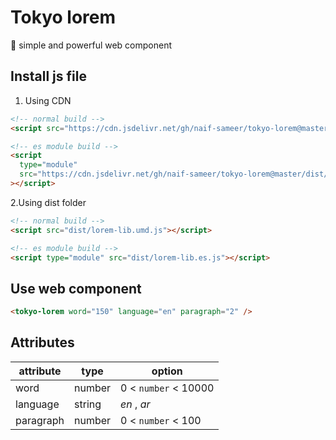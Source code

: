 # Tokyo lorem

🚀 simple and powerful web component

## Install js file

1. Using CDN

```html
<!-- normal build -->
<script src="https://cdn.jsdelivr.net/gh/naif-sameer/tokyo-lorem@master/dist/lorem-lib.umd.js"></script>
```

```html
<!-- es module build -->
<script
  type="module"
  src="https://cdn.jsdelivr.net/gh/naif-sameer/tokyo-lorem@master/dist/lorem-lib.es.js"
></script>
```

2.Using dist folder

```html
<!-- normal build -->
<script src="dist/lorem-lib.umd.js"></script>
```

```html
<!-- es module build -->
<script type="module" src="dist/lorem-lib.es.js"></script>
```

## Use web component

```html
<tokyo-lorem word="150" language="en" paragraph="2" />
```

## Attributes

| attribute | type   | option               |
| --------- | ------ | -------------------- |
| word      | number | 0 < `number` < 10000 |
| language  | string | _en_ , _ar_          |
| paragraph | number | 0 < `number` < 100   |
